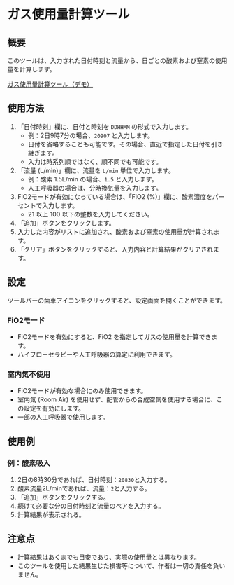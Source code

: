 # ガス使用量計算ツール

## 概要

このツールは、入力された日付時刻と流量から、日ごとの酸素および窒素の使用量を計算します。

[ガス使用量計算ツール（デモ）](https://31103.github.io/ijitools/gascalc/gascalc.html)

## 使用方法

1. 「日付時刻」欄に、日付と時刻を `DDHHMM` の形式で入力します。
    - 例：2日9時7分の場合、`20907` と入力します。
    - 日付を省略することも可能です。その場合、直近で指定した日付を引き継ぎます。
    - 入力は時系列順ではなく、順不同でも可能です。
2. 「流量 (L/min)」欄に、流量を `L/min` 単位で入力します。
    - 例：酸素 1.5L/min の場合、`1.5` と入力します。
    - 人工呼吸器の場合は、分時換気量を入力します。
3. FiO2モードが有効になっている場合は、「FiO2 (%)」欄に、酸素濃度をパーセントで入力します。
    - 21 以上 100 以下の整数を入力してください。
4. 「追加」ボタンをクリックします。
5. 入力した内容がリストに追加され、酸素および窒素の使用量が計算されます。
6. 「クリア」ボタンをクリックすると、入力内容と計算結果がクリアされます。

## 設定

ツールバーの歯車アイコンをクリックすると、設定画面を開くことができます。

### FiO2モード

- FiO2モードを有効にすると、FiO2 を指定してガスの使用量を計算できます。
- ハイフローセラピーや人工呼吸器の算定に利用できます。

### 室内気不使用

- FiO2モードが有効な場合にのみ使用できます。
- 室内気 (Room Air) を使用せず、配管からの合成空気を使用する場合に、この設定を有効にします。
- 一部の人工呼吸器で使用します。

## 使用例

### 例：酸素吸入

1. 2日の8時30分であれば、日付時刻：`20830`と入力する。
2. 酸素流量2L/minであれば、流量：`2`と入力する。
3. 「追加」ボタンをクリックする。
4. 続けて必要な分の日付時刻と流量のペアを入力する。
5. 計算結果が表示される。

## 注意点

- 計算結果はあくまでも目安であり、実際の使用量とは異なります。
- このツールを使用した結果生じた損害等について、作者は一切の責任を負いません。

